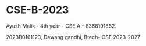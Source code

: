 # CSE-B-2023
Ayush Malik - 4th year - CSE A - 8368191862.  




































































































2023B0101123, Dewang gandhi, Btech- CSE 2023-2027
